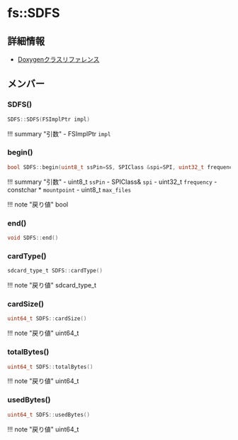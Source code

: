 # fs::SDFS



## 詳細情報

- [Doxygenクラスリファレンス](https://lang-ship.com/reference/ESP32/latest/classfs_1_1_s_d_f_s.html)

## メンバー

### SDFS()



```c
SDFS::SDFS(FSImplPtr impl)
```

!!! summary "引数"
	- FSImplPtr `impl` 



### begin()



```c
bool SDFS::begin(uint8_t ssPin=SS, SPIClass &spi=SPI, uint32_t frequency=4000000, const char *mountpoint="/sd", uint8_t max_files=5)
```

!!! summary "引数"
	- uint8_t `ssPin` 
	- SPIClass& `spi` 
	- uint32_t `frequency` 
	- constchar * `mountpoint` 
	- uint8_t `max_files` 

!!! note "戻り値"
	bool



### end()



```c
void SDFS::end()
```



### cardType()



```c
sdcard_type_t SDFS::cardType()
```

!!! note "戻り値"
	sdcard_type_t



### cardSize()



```c
uint64_t SDFS::cardSize()
```

!!! note "戻り値"
	uint64_t



### totalBytes()



```c
uint64_t SDFS::totalBytes()
```

!!! note "戻り値"
	uint64_t



### usedBytes()



```c
uint64_t SDFS::usedBytes()
```

!!! note "戻り値"
	uint64_t



